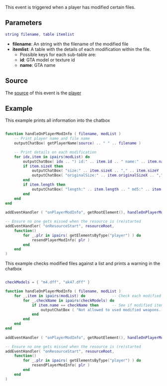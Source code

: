 This event is triggered when a player has modified certain files.

Parameters
----------

``` lua
string filename, table itemlist
```

-   **filename**: An string with the filename of the modified file
-   **itemlist**: A table with the details of each modification within the file.
    -   Possible keys for each sub-table are:
    -   **id**: GTA model or texture id
    -   **name**: GTA name

Source
------

The [source](/docs/event_system#Event_source.md "wikilink") of this event is the [player](/player.md "wikilink")

Example
-------

This example prints all information into the chatbox

``` lua

function handleOnPlayerModInfo ( filename, modList )
    -- Print player name and file name
    outputChatBox( getPlayerName(source) .. " " .. filename )

    -- Print details on each modification
    for idx,item in ipairs(modList) do
        outputChatBox( idx .. ") id:" .. item.id .. " name:" .. item.name )
        if item.sizeX then
            outputChatBox( "size:" .. item.sizeX .. "," .. item.sizeY .. "," .. item.sizeZ )
            outputChatBox( "originalSize:" .. item.originalSizeX .. "," .. item.originalSizeY .. "," .. item.originalSizeZ )
        end
        if item.length then
            outputChatBox( "length:" .. item.length .. " md5:" .. item.md5 )
        end
    end
end
    
addEventHandler ( "onPlayerModInfo", getRootElement(), handleOnPlayerModInfo )

-- Ensure no one gets missed when the resource is (re)started
addEventHandler( "onResourceStart", resourceRoot,
    function()
        for _,plr in ipairs( getElementsByType("player") ) do
            resendPlayerModInfo( plr )
        end
    end
)
```

This example checks modified files against a list and prints a warning in the chatbox

``` lua

checkModels = { "m4.dff", "ak47.dff" }

function handleOnPlayerModInfo ( filename, modList )
    for _,item in ipairs(modList) do            -- Check each modified item
        for _,checkName in ipairs(checkModels) do
            if item.name == checkName then      -- See if modified item is in our check list
                outputChatBox ( "Not allowed to used modified weapons. Please restore " .. filename )
            end
        end
    end
end
    
addEventHandler ( "onPlayerModInfo", getRootElement(), handleOnPlayerModInfo )

-- Ensure no one gets missed when the resource is (re)started
addEventHandler( "onResourceStart", resourceRoot,
    function()
        for _,plr in ipairs( getElementsByType("player") ) do
            resendPlayerModInfo( plr )
        end
    end
)
```
